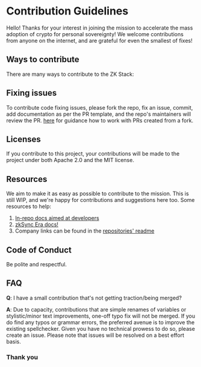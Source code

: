 # Contribution Guidelines

Hello! Thanks for your interest in joining the mission to accelerate the mass adoption of crypto for personal
sovereignty! We welcome contributions from anyone on the internet, and are grateful for even the smallest of fixes!

## Ways to contribute

There are many ways to contribute to the ZK Stack:

## Fixing issues

To contribute code fixing issues, please fork the repo, fix an issue, commit, add documentation as per the PR template,
and the repo's maintainers will review the PR.
[here](https://docs.github.com/en/pull-requests/collaborating-with-pull-requests/proposing-changes-to-your-work-with-pull-requests/creating-a-pull-request-from-a-fork)
for guidance how to work with PRs created from a fork.

## Licenses

If you contribute to this project, your contributions will be made to the project under both Apache 2.0 and the MIT
license.

## Resources

We aim to make it as easy as possible to contribute to the mission. This is still WIP, and we're happy for contributions
and suggestions here too. Some resources to help:

1. [In-repo docs aimed at developers](docs)
2. [zkSync Era docs!](https://era.zksync.io/docs/)
3. Company links can be found in the [repositories' readme](README.md)

## Code of Conduct

Be polite and respectful.

## FAQ

**Q**: I have a small contribution that's not getting traction/being merged?

**A**: Due to capacity, contributions that are simple renames of variables or stylistic/minor text improvements, one-off
typo fix will not be merged. If you do find any typos or grammar errors, the preferred avenue is to improve the existing
spellchecker. Given you have no technical prowess to do so, please create an issue. Please note that issues will be
resolved on a best effort basis.

### Thank you

